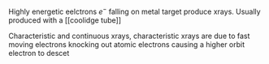 Highly energetic eelctrons $e^-$ falling on metal target produce xrays. Usually produced with a [[coolidge tube]]

Characteristic and continuous xrays, 
characteristic xrays are due to fast moving electrons knocking out atomic electrons causing a higher orbit electron to descet